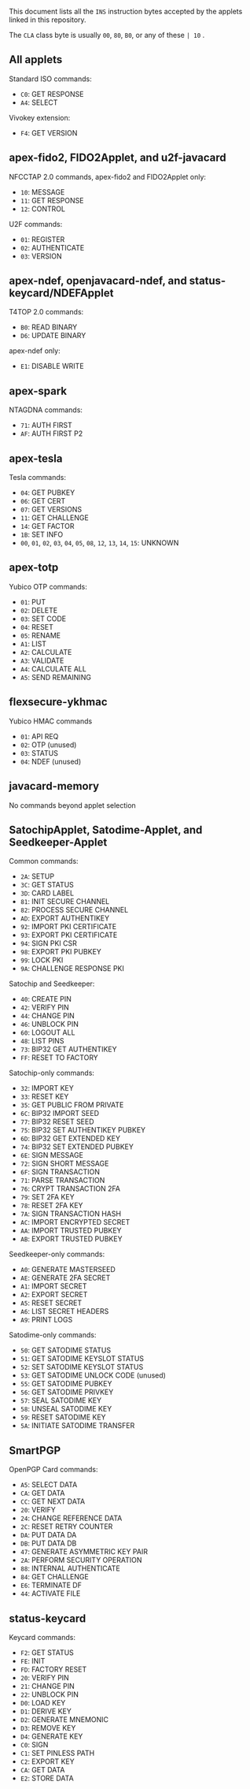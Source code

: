 This document lists all the `INS` instruction bytes accepted by the applets linked in this repository.

The `CLA` class byte is usually `00`, `80`, `B0`, or any of these `| 10` .

## All applets

Standard ISO commands:

- `C0`: GET RESPONSE
- `A4`: SELECT

Vivokey extension:

- `F4`: GET VERSION

## apex-fido2, FIDO2Applet, and u2f-javacard

NFCCTAP 2.0 commands, apex-fido2 and FIDO2Applet only:

- `10`: MESSAGE
- `11`: GET RESPONSE
- `12`: CONTROL

U2F commands:

- `01`: REGISTER
- `02`: AUTHENTICATE
- `03`: VERSION

## apex-ndef, openjavacard-ndef, and status-keycard/NDEFApplet

T4TOP 2.0 commands:

- `B0`: READ BINARY
- `D6`: UPDATE BINARY

apex-ndef only:

- `E1`: DISABLE WRITE

## apex-spark

NTAGDNA commands:

- `71`: AUTH FIRST
- `AF`: AUTH FIRST P2

## apex-tesla

Tesla commands:

- `04`: GET PUBKEY
- `06`: GET CERT
- `07`: GET VERSIONS
- `11`: GET CHALLENGE
- `14`: GET FACTOR
- `1B`: SET INFO
- `00`, `01`, `02`, `03`, `04`, `05`, `08`, `12`, `13`, `14`, `15`: UNKNOWN

## apex-totp

Yubico OTP commands:

- `01`: PUT
- `02`: DELETE
- `03`: SET CODE
- `04`: RESET
- `05`: RENAME
- `A1`: LIST
- `A2`: CALCULATE
- `A3`: VALIDATE
- `A4`: CALCULATE ALL
- `A5`: SEND REMAINING

## flexsecure-ykhmac

Yubico HMAC commands

- `01`: API REQ
- `02`: OTP (unused)
- `03`: STATUS
- `04`: NDEF (unused)

## javacard-memory

No commands beyond applet selection

## SatochipApplet, Satodime-Applet, and Seedkeeper-Applet

Common commands:

- `2A`: SETUP
- `3C`: GET STATUS
- `3D`: CARD LABEL 
- `81`: INIT SECURE CHANNEL
- `82`: PROCESS SECURE CHANNEL
- `AD`: EXPORT AUTHENTIKEY 
- `92`: IMPORT PKI CERTIFICATE
- `93`: EXPORT PKI CERTIFICATE
- `94`: SIGN PKI CSR
- `98`: EXPORT PKI PUBKEY
- `99`: LOCK PKI
- `9A`: CHALLENGE RESPONSE PKI 

Satochip and Seedkeeper:

- `40`: CREATE PIN
- `42`: VERIFY PIN
- `44`: CHANGE PIN
- `46`: UNBLOCK PIN
- `60`: LOGOUT ALL 
- `48`: LIST PINS
- `73`: BIP32 GET AUTHENTIKEY
- `FF`: RESET TO FACTORY

Satochip-only commands:

- `32`: IMPORT KEY
- `33`: RESET KEY
- `35`: GET PUBLIC FROM PRIVATE 
- `6C`: BIP32 IMPORT SEED
- `77`: BIP32 RESET SEED
- `75`: BIP32 SET AUTHENTIKEY PUBKEY
- `6D`: BIP32 GET EXTENDED KEY
- `74`: BIP32 SET EXTENDED PUBKEY
- `6E`: SIGN MESSAGE
- `72`: SIGN SHORT MESSAGE
- `6F`: SIGN TRANSACTION
- `71`: PARSE TRANSACTION
- `76`: CRYPT TRANSACTION 2FA
- `79`: SET 2FA KEY
- `78`: RESET 2FA KEY
- `7A`: SIGN TRANSACTION HASH 
- `AC`: IMPORT ENCRYPTED SECRET
- `AA`: IMPORT TRUSTED PUBKEY
- `AB`: EXPORT TRUSTED PUBKEY

Seedkeeper-only commands:

- `A0`: GENERATE MASTERSEED
- `AE`: GENERATE 2FA SECRET 
- `A1`: IMPORT SECRET
- `A2`: EXPORT SECRET
- `A5`: RESET SECRET
- `A6`: LIST SECRET HEADERS
- `A9`: PRINT LOGS

Satodime-only commands:

- `50`: GET SATODIME STATUS 
- `51`: GET SATODIME KEYSLOT STATUS 
- `52`: SET SATODIME KEYSLOT STATUS 
- `53`: GET SATODIME UNLOCK CODE (unused)
- `55`: GET SATODIME PUBKEY  
- `56`: GET SATODIME PRIVKEY 
- `57`: SEAL SATODIME KEY  
- `58`: UNSEAL SATODIME KEY  
- `59`: RESET SATODIME KEY  
- `5A`: INITIATE SATODIME TRANSFER 

## SmartPGP

OpenPGP Card commands:

- `A5`: SELECT DATA
- `CA`: GET DATA
- `CC`: GET NEXT DATA
- `20`: VERIFY
- `24`: CHANGE REFERENCE DATA
- `2C`: RESET RETRY COUNTER
- `DA`: PUT DATA DA
- `DB`: PUT DATA DB
- `47`: GENERATE ASYMMETRIC KEY PAIR
- `2A`: PERFORM SECURITY OPERATION
- `88`: INTERNAL AUTHENTICATE
- `84`: GET CHALLENGE
- `E6`: TERMINATE DF
- `44`: ACTIVATE FILE

## status-keycard

Keycard commands:

- `F2`: GET STATUS
- `FE`: INIT
- `FD`: FACTORY RESET
- `20`: VERIFY PIN
- `21`: CHANGE PIN
- `22`: UNBLOCK PIN
- `D0`: LOAD KEY
- `D1`: DERIVE KEY
- `D2`: GENERATE MNEMONIC
- `D3`: REMOVE KEY
- `D4`: GENERATE KEY
- `C0`: SIGN
- `C1`: SET PINLESS PATH
- `C2`: EXPORT KEY
- `CA`: GET DATA
- `E2`: STORE DATA
